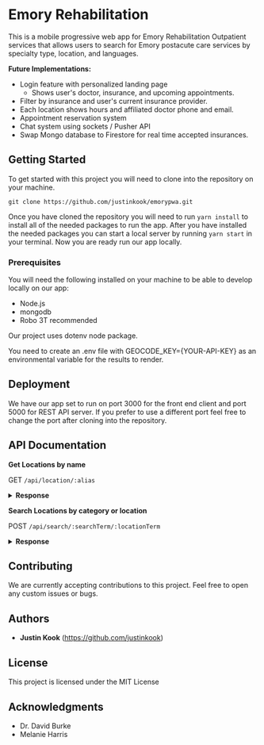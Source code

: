 # Emory Rehabilitation
This is a mobile progressive web app for Emory Rehabilitation Outpatient services that allows users to search for Emory postacute care services by specialty type, location, and languages.

 **Future Implementations:**

* Login feature with personalized landing page
  - Shows user's doctor, insurance, and upcoming appointments.
* Filter by insurance and user's current insurance provider.
* Each location shows hours and affiliated doctor phone and email.
* Appointment reservation system
* Chat system using sockets / Pusher API
* Swap Mongo database to Firestore for real time accepted insurances.

## Getting Started

To get started with this project you will need to clone into the repository on your machine. 

```
git clone https://github.com/justinkook/emorypwa.git
```

Once you have cloned the repository you will need to run `yarn install` to install all of the needed packages to run the app. After you have installed the needed packages you can start a local server by running `yarn start` in your terminal. Now you are ready run our app locally. 

### Prerequisites

You will need the following installed on your machine to be able to develop locally on our app:

* Node.js
* mongodb
* Robo 3T recommended

Our project uses dotenv node package.

You need to create an .env file with GEOCODE_KEY={YOUR-API-KEY} as an environmental variable for the results to render.

## Deployment

We have our app set to run on port 3000 for the front end client and port 5000 for REST API server.
If you prefer to use a different port feel free to change the port after cloning into the repository.

## API Documentation

**Get Locations by name**

GET `/api/location/:alias`

<details>
<summary><b>Response</b></summary>
<br>

```
{
    "_id" : ObjectId("5c115137a14517d4129ac364"),
    "id" : "9",
    "alias" : "delmar-gardens-of-gwinnett",
    "name" : "Delmar Gardens of Gwinnett",
    "image_url" : "f",
    "is_closed" : false,
    "url" : "https://www.yelp.com/biz/little-cuba-atlanta?adjust_creative=CLgHiB5viuC18AJ1iDIfZA&utm_campaign=yelp_api_v3&utm_medium=api_v3_business_search&utm_source=CLgHiB5viuC18AJ1iDIfZA",
    "review_count" : 99,
    "categories" : [ 
        {
            "alias" : "nursing",
            "title" : "Nursing"
        }, 
        {
            "alias" : "facilities",
            "title" : "Facilities"
        }
    ],
    "rating" : 3.5,
    "coordinates" : {
        "latitude" : 33.93757,
        "longitude" : -84.10032
    },
    "transactions" : "",
    "price" : "$",
    "location" : {
        "address1" : "3100 Club Drive",
        "address2" : "",
        "address3" : "",
        "city" : "Lawrenceville",
        "zip_code" : "30044",
        "country" : "US",
        "state" : "GA",
        "display_address" : [ 
            "3100 Club Drive", 
            "Lawrenceville, GA 30044"
        ]
    },
    "phone" : "+17709233100",
    "__v" : 0
}
```
</details>

**Search Locations by category or location**

POST `/api/search/:searchTerm/:locationTerm`

<details>
<summary><b>Response</b></summary>
<br>

```
{
    "_id" : ObjectId("5c115137a14517d4129ac364"),
    "id" : "9",
    "alias" : "delmar-gardens-of-gwinnett",
    "name" : "Delmar Gardens of Gwinnett",
    "image_url" : "f",
    "is_closed" : false,
    "url" : "https://www.yelp.com/biz/little-cuba-atlanta?adjust_creative=CLgHiB5viuC18AJ1iDIfZA&utm_campaign=yelp_api_v3&utm_medium=api_v3_business_search&utm_source=CLgHiB5viuC18AJ1iDIfZA",
    "review_count" : 99,
    "categories" : [ 
        {
            "alias" : "nursing",
            "title" : "Nursing"
        }, 
        {
            "alias" : "facilities",
            "title" : "Facilities"
        }
    ],
    "rating" : 3.5,
    "coordinates" : {
        "latitude" : 33.93757,
        "longitude" : -84.10032
    },
    "transactions" : "",
    "price" : "$",
    "location" : {
        "address1" : "3100 Club Drive",
        "address2" : "",
        "address3" : "",
        "city" : "Lawrenceville",
        "zip_code" : "30044",
        "country" : "US",
        "state" : "GA",
        "display_address" : [ 
            "3100 Club Drive", 
            "Lawrenceville, GA 30044"
        ]
    },
    "phone" : "+17709233100",
    "__v" : 0
}
```
</details>

## Contributing

We are currently accepting contributions to this project. Feel free to open any custom issues or bugs.

## Authors

* **Justin Kook** (https://github.com/justinkook)
  
## License

This project is licensed under the MIT License

## Acknowledgments

  * Dr. David Burke
  * Melanie Harris

